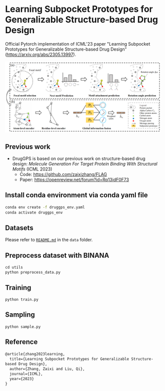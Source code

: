 # Learning Subpocket Prototypes for Generalizable Structure-based Drug Design
Official Pytorch implementation of ICML'23 paper "Learning Subpocket Prototypes for Generalizable Structure-based Drug Design"
(https://arxiv.org/abs/2305.13997). 
<div align=center><img src="https://github.com/zaixizhang/DrugGPS_ICML23/blob/main/druggps.png" width="700"/></div>

## Previous work
- DrugGPS is based on our previous work on structure-based drug design: *Molecule Generation For Target Protein Binding With Structural Motifs* (ICML 2023)
  - Code: https://github.com/zaixizhang/FLAG
  - Paper: https://openreview.net/forum?id=Rq13idF0F73


## Install conda environment via conda yaml file
```bash
conda env create -f druggps_env.yaml
conda activate druggps_env
```

## Datasets
Please refer to [`README.md`](./data/README.md) in the `data` folder.

## Preprocess dataset with BINANA
```
cd utils
python preprocess_data.py
```

## Training

```
python train.py
```

## Sampling

```
python sample.py
```

## Reference
```
@article{zhang2023learning,
  title={Learning Subpocket Prototypes for Generalizable Structure-based Drug Design},
  author={Zhang, Zaixi and Liu, Qi},
  journal={ICML},
  year={2023}
}
```
